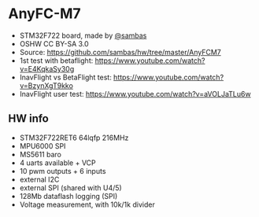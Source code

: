 # AnyFC-M7

* STM32F722 board, made by [@sambas](https://github.com/sambas)
* OSHW CC BY-SA 3.0
* Source: https://github.com/sambas/hw/tree/master/AnyFCM7
* 1st test with betaflight: https://www.youtube.com/watch?v=E4KqkaSy30g
* InavFlight vs BetaFlight test: https://www.youtube.com/watch?v=BzynXgT9kko
* InavFlight user test: https://www.youtube.com/watch?v=aVOLJaTLu6w

## HW info

* STM32F722RET6 64lqfp 216MHz
* MPU6000 SPI
* MS5611 baro
* 4 uarts available + VCP
* 10 pwm outputs + 6 inputs
* external I2C
* external SPI (shared with U4/5)
* 128Mb dataflash logging (SPI)
* Voltage measurement, with 10k/1k divider

